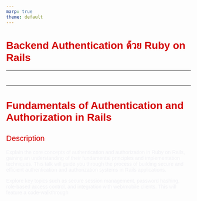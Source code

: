 ```yaml
---
marp: true
theme: default
---
```


<style>
  @import url('https://fonts.googleapis.com/css2?family=Anuphan:wght@100..700&display=swap');

  :root {
    --color-1: #D30001;
    --color-2: #F0F0F4;
    --color-3: #F0F0F4;
  }

  section {
    background: #2D2A2A;
  }

  h1, b, strong,
  h2, h3, h4,
  a,
  p {
    font-family: "Anuphan", sans-serif;
  }

  h1, b, strong {
    color: var(--color-1) !important;
    font-weight: bold;
  }

  h2, h3, h4 {
    color: var(--color-1) !important;
    font-weight: 500;
  }

  a {
    color: var(--color-2) !important;
    font-weight: 500;
    font-style: italic;
    text-decoration: underline;
  }

  p {
    color: var(--color-3) !important;
    font-weight: 300;
  }

  footer {
    font-size: 20px;
    text-align: right;
  }
</style>

# **Backend Authentication ด้วย Ruby on Rails**

---
#
---

# Fundamentals of Authentication and Authorization in Rails

## Description

Explain the core concepts of authentication and authorization in Ruby on Rails, gaining an understanding of their fundamental principles and implementation techniques. This talk will guide you through the process of building secure and efficient authentication and authorization systems in Rails applications.

Explore key topics such as secure session management, password hashing, role-based access control, and integration with web/mobile clients. This will feature a code-walkthrough
